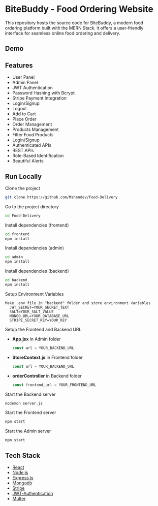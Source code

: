 # BiteBuddy - Food Ordering Website

This repository hosts the source code for BiteBuddy, a modern food ordering platform built with the MERN Stack. It offers a user-friendly interface for seamless online food ordering and delivery.

## Demo

## Features

* User Panel
* Admin Panel
* JWT Authentication
* Password Hashing with Bcrypt
* Stripe Payment Integration
* Login/Signup
* Logout
* Add to Cart
* Place Order
* Order Management
* Products Management
* Filter Food Products
* Login/Signup
* Authenticated APIs
* REST APIs
* Role-Based Identification
* Beautiful Alerts

## Run Locally

Clone the project

```bash
git clone https://github.com/Mshandev/Food-Delivery
```

Go to the project directory

```bash
cd Food-Delivery
```

Install dependencies (frontend)

```bash
cd frontend
npm install
```

Install dependencies (admin)

```bash
cd admin
npm install
```

Install dependencies (backend)

```bash
cd backend
npm install
```

Setup Environment Variables

```
Make .env file in "backend" folder and store environment Variables  
  JWT_SECRET=YOUR_SECRET_TEXT  
  SALT=YOUR_SALT_VALUE  
  MONGO_URL=YOUR_DATABASE_URL  
  STRIPE_SECRET_KEY=YOUR_KEY  
```

Setup the Frontend and Backend URL

* **App.jsx** in Admin folder

  ```js
  const url = YOUR_BACKEND_URL
  ```
* **StoreContext.js** in Frontend folder

  ```js
  const url = YOUR_BACKEND_URL
  ```
* **orderController** in Backend folder

  ```js
  const frontend_url = YOUR_FRONTEND_URL
  ```

Start the Backend server

```bash
nodemon server.js
```

Start the Frontend server

```bash
npm start
```

Start the Admin server

```bash
npm start
```

## Tech Stack

* [React](https://reactjs.org/)
* [Node.js](https://nodejs.org/en)
* [Express.js](https://expressjs.com/)
* [Mongodb](https://www.mongodb.com/)
* [Stripe](https://stripe.com/)
* [JWT-Authentication](https://jwt.io/introduction)
* [Multer](https://www.npmjs.com/package/multer)


